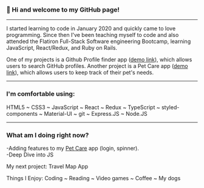 ### 👋 Hi and welcome to my GitHub page!
***
I started learning to code in January 2020 and quickly came to love programming. Since then I've been teaching myself to code and also attended the Flatiron Full-Stack Software engineering Bootcamp, learning JavaScript, React/Redux, and Ruby on Rails.

One of my projects is a Github Profile finder app ([demo link](https://github-finder-rho-ashy.vercel.app/)), which allows users to search GitHub profiles. Another project is a Pet Care app ([demo link](https://pet-careapp.herokuapp.com/)), which allows users to keep track of their pet's needs.
***

### I'm comfortable using:
HTML5 ~ CSS3 ~ JavaScript ~ React ~ Redux ~ TypeScript ~ styled-components ~ Material-UI ~ git ~ Express.JS ~ Node.JS

***

### What am I doing right now?

-Adding features to my [Pet Care](https://github.com/catwhitmer/petCare) app (login, spinner). <br>
-Deep Dive into JS <br>

My next project: Travel Map App <br>

Things I Enjoy:
Coding ~ Reading ~ Video games ~ Coffee ~ My dogs
